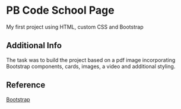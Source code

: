 # PB Code School Page
My first project using HTML, custom CSS and Bootstrap

## Additional Info
The task was to build the project based on a pdf image incorporating Bootstrap components, cards, images, a video and additional styling.

## Reference
[Bootstrap](https://getbootstrap.com/)
